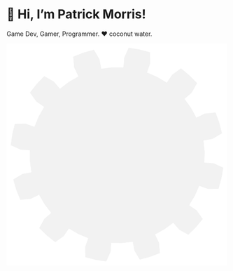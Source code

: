 <h1> 👋 Hi, I’m Patrick Morris! </h1>
Game Dev, Gamer, Programmer. ❤ coconut water.

![Gear](https://raw.githubusercontent.com/PatTheNoble/PatTheNoble.github.io/master/Gear.svg)
